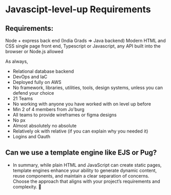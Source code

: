 # Javascipt-level-up Requirements

## Requirements: 
Node + express back end (India Grads => Java backend)
Modern HTML and CSS single page front end,
Typescript or Javascript, any API built into the browser or Node.js allowed
 
As always, 
- Relational database backend
- DevOps and IaC
- Deployed fully on AWS
- No framework, libraries, utilities, tools, design systems, unless you can defend your choice
- 21 Teams
- No working with anyone you have worked with on level up before
- Min 2 of 4 members from Jo'burg
- All teams to provide wireframes or figma designs
- No px
- Almost absolutely no absolute
- Relatively ok with relative (if you can explain why you needed it)
- Logins and Oauth

## Can we use a template engine like EJS or Pug?
- In summary, while plain HTML and JavaScript can create static pages, template engines enhance your ability to generate dynamic content, reuse components, and maintain a clear separation of concerns. Choose the approach that aligns with your project’s requirements and complexity. 🌟
